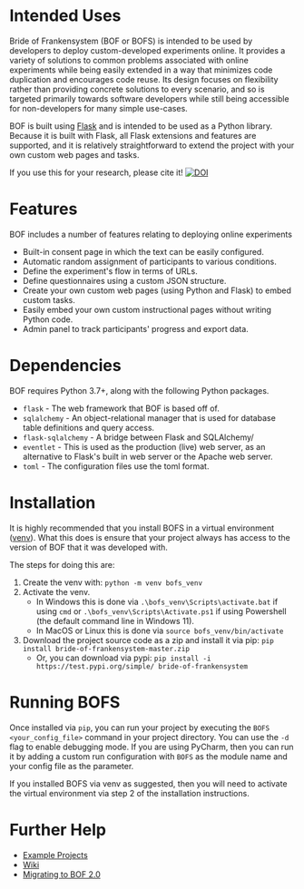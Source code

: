 Intended Uses
=============
Bride of Frankensystem (BOF or BOFS) is intended to be used by developers to deploy custom-developed experiments online. 
It provides a variety of solutions to common problems associated with online experiments while being easily extended in 
a way that minimizes code duplication and encourages code reuse. Its design focuses on flexibility rather than providing 
concrete solutions to every scenario, and so is targeted primarily towards software developers while still being 
accessible for non-developers for many simple use-cases.

BOF is built using [Flask](https://flask.palletsprojects.com/) and is intended to be used as a Python library. Because 
it is built with Flask, all Flask extensions and features are supported, and it is relatively straightforward to extend 
the project with your own custom web pages and tasks.

If you use this for your research, please cite it!
[![DOI](https://zenodo.org/badge/220541237.svg)](https://zenodo.org/badge/latestdoi/220541237)


Features
========
BOF includes a number of features relating to deploying online experiments
* Built-in consent page in which the text can be easily configured.
* Automatic random assignment of participants to various conditions.
* Define the experiment's flow in terms of URLs.
* Define questionnaires using a custom JSON structure.
* Create your own custom web pages (using Python and Flask) to embed custom tasks.
* Easily embed your own custom instructional pages without writing Python code.
* Admin panel to track participants' progress and export data.


Dependencies
============
BOF requires Python 3.7+, along with the following Python packages.

* `flask` - The web framework that BOF is based off of.
* `sqlalchemy` - An object-relational manager that is used for database table definitions and query access.
* `flask-sqlalchemy` - A bridge between Flask and SQLAlchemy/
* `eventlet` - This is used as the production (live) web server, as an alternative to Flask's built in web server or the Apache web server.
* `toml` - The configuration files use the toml format.


Installation
============
It is highly recommended that you install BOFS in a virtual environment ([venv](https://docs.python.org/3/library/venv.html)). What 
this does is ensure that your project always has access to the version of BOF that it was developed with. 

The steps for doing this are:
1. Create the venv with: `python -m venv bofs_venv`
2. Activate the venv.
   * In Windows this is done via `.\bofs_venv\Scripts\activate.bat` if using `cmd` or `.\bofs_venv\Scripts\Activate.ps1` if using Powershell (the default command line in Windows 11).
   * In MacOS or Linux this is done via `source bofs_venv/bin/activate`
3. Download the project source code as a zip and install it via pip: `pip install bride-of-frankensystem-master.zip`
   * Or, you can download via pypi: `pip install -i https://test.pypi.org/simple/ bride-of-frankensystem`


Running BOFS
============
Once installed via `pip`, you can run your project by executing the `BOFS <your_config_file>` command in your project directory.
You can use the `-d` flag to enable debugging mode. If you are using PyCharm, then you can run it by adding a custom run
configuration with `BOFS` as the module name and your config file as the parameter.

If you installed BOFS via venv as suggested, then you will need to activate the virtual environment via step 2 of the installation instructions.


Further Help
============

* [Example Projects](https://github.com/colbyj/bride-of-frankensystem-examples)
* [Wiki](https://github.com/colbyj/bride-of-frankensystem/wiki)
* [Migrating to BOF 2.0](https://github.com/colbyj/bride-of-frankensystem/wiki/Migrating-to-BOFS-2.0)

